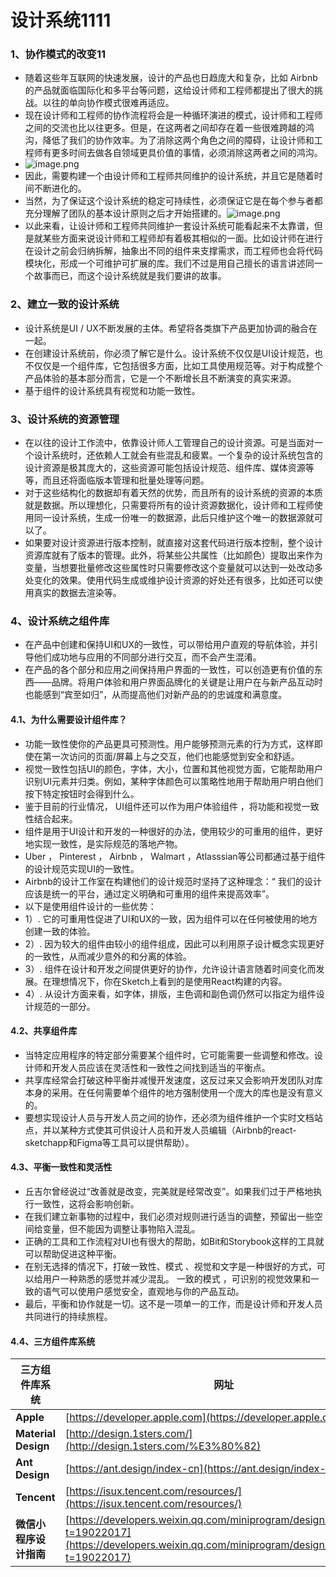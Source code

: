 # 设计系统1111

<a name="ecdb6444"></a>
### 1、协作模式的改变11
- 随着这些年互联网的快速发展，设计的产品也日趋庞大和复杂，比如 Airbnb 的产品就面临国际化和多平台等问题，这给设计师和工程师都提出了很大的挑战。以往的单向协作模式很难再适应。
- 现在设计师和工程师的协作流程将会是一种循环演进的模式，设计师和工程师之间的交流也比以往更多。但是，在这两者之间却存在着一些很难跨越的鸿沟，降低了我们的协作效率。为了消除这两个角色之间的障碍，让设计师和工程师有更多时间去做各自领域更具价值的事情，必须消除这两者之间的鸿沟。
- ![image.png](https://cdn.nlark.com/yuque/0/2019/png/120638/1551861835806-e7154b9f-b113-4db4-a4a9-56f0889864c3.png#align=left&display=inline&height=197&name=image.png&originHeight=497&originWidth=1000&size=117743&status=done&width=397)<br />
- 因此，需要构建一个由设计师和工程师共同维护的设计系统，并且它是随着时间不断进化的。
- 当然，为了保证这个设计系统的稳定可持续性，必须保证它是在每个参与者都充分理解了团队的基本设计原则之后才开始搭建的。![image.png](https://cdn.nlark.com/yuque/0/2019/png/120638/1551862022948-f30a42a0-a004-46fc-8847-c9d2dc5f6080.png#align=left&display=inline&height=199&name=image.png&originHeight=617&originWidth=1000&size=107135&status=done&width=322)
- 以此来看，让设计师和工程师共同维护一套设计系统可能看起来不太靠谱，但是就某些方面来说设计师和工程师却有着极其相似的一面。比如设计师在进行在设计之前会归纳拆解，抽象出不同的组件来支撑需求，而工程师也会将代码模块化，形成一个可维护可扩展的库。我们不过是用自己擅长的语言讲述同一个故事而已，而这个设计系统就是我们要讲的故事。

<a name="04d432f5"></a>
### 2、建立一致的设计系统

- 设计系统是UI / UX不断发展的主体。希望将各类旗下产品更加协调的融合在一起。
- 在创建设计系统前，你必须了解它是什么。设计系统不仅仅是UI设计规范，也不仅仅是一个组件库，它包括很多方面，比如工具使用规范等。对于构成整个产品体验的基本部分而言，它是一个不断增长且不断演变的真实来源。
- 基于组件的设计系统具有视觉和功能一致性。

<a name="50b2c686"></a>
### 3、设计系统的资源管理

- 在以往的设计工作流中，依靠设计师人工管理自己的设计资源。可是当面对一个设计系统时，还依赖人工就会有些混乱和疲累。一个复杂的设计系统包含的设计资源是极其庞大的，这些资源可能包括设计规范、组件库、媒体资源等等，而且还将面临版本管理和批量处理等问题。
- 对于这些结构化的数据却有着天然的优势，而且所有的设计系统的资源的本质就是数据。所以理想化，只需要将所有的设计资源数据化，设计师和工程师使用同一设计系统，生成一份唯一的数据源，此后只维护这个唯一的数据源就可以了。
- 如果要对设计资源进行版本控制，就直接对这套代码进行版本控制，整个设计资源库就有了版本的管理。此外，将某些公共属性（比如颜色）提取出来作为变量，当想要批量修改这些属性时只需要修改这个变量就可以达到一处改动多处变化的效果。使用代码生成或维护设计资源的好处还有很多，比如还可以使用真实的数据去渲染等。

<a name="c891f8a3"></a>
### 4、设计系统之组件库

- 在产品中创建和保持UI和UX的一致性，可以带给用户直观的导航体验，并引导他们成功地与应用的不同部分进行交互，而不会产生混淆。
- 在产品的各个部分和应用之间保持用户界面的一致性，可以创造更有价值的东西——品牌。将用户体验和用户界面品牌化的关键是让用户在与新产品互动时也能感到“宾至如归”，从而提高他们对新产品的的忠诚度和满意度。

<a name="d63290c3"></a>
#### 4.1、为什么需要设计组件库？

- 功能一致性使你的产品更具可预测性。用户能够预测元素的行为方式，这样即使在第一次访问的页面/屏幕上与之交互，他们也能感觉到安全和舒适。
- 视觉一致性包括UI的颜色，字体，大小，位置和其他视觉方面，它能帮助用户识别UI元素并归类。例如，某种字体颜色可以策略性地用于帮助用户明白他们按下特定按钮时会得到什么。
- 鉴于目前的行业情况， UI组件还可以作为用户体验组件 ，将功能和视觉一致性结合起来。
- 组件是用于UI设计和开发的一种很好的办法，使用较少的可重用的组件，更好地实现一致性，是实际规范的落地产物。
- Uber ， Pinterest ， Airbnb ， Walmart ，Atlasssian等公司都通过基于组件的设计规范实现UI的一致性。
- Airbnb的设计工作室在构建他们的设计规范时坚持了这种理念：“ 我们的设计应该是统一的平台，通过定义明确和可重用的组件来提高效率”。
- 以下是使用组件设计的一些优势：
- 1）. 它的可重用性促进了UI和UX的一致，因为组件可以在任何被使用的地方创建一致的体验。
- 2）. 因为较大的组件由较小的组件组成，因此可以利用原子设计概念实现更好的一致性，从而减少意外的和分离的体验。
- 3）. 组件在设计和开发之间提供更好的协作，允许设计语言随着时间变化而发展。在理想情况下，你在Sketch上看到的是使用React构建的内容。
- 4）. 从设计方面来看，如字体，排版，主色调和副色调仍然可以指定为组件设计规范的一部分。

<a name="932a7029"></a>
#### 4.2、共享组件库

- 当特定应用程序的特定部分需要某个组件时，它可能需要一些调整和修改。设计师和开发人员应该在灵活性和一致性之间找到适当的平衡点。
- 共享库经常会打破这种平衡并减慢开发速度，这反过来又会影响开发团队对库本身的采用。在任何需要单个组件的地方强制使用一个庞大的库也是没有意义的。
- 要想实现设计人员与开发人员之间的协作，还必须为组件维护一个实时文档站点，并以某种方式使其可供设计人员和开发人员编辑（Airbnb的react-sketchapp和Figma等工具可以提供帮助）。

<a name="8c128e6b"></a>
#### 4.3、平衡一致性和灵活性

- 丘吉尔曾经说过“改善就是改变，完美就是经常改变”。如果我们过于严格地执行一致性，这将会影响创新。
- 在我们建立新事物的过程中，我们必须对规则进行适当的调整，预留出一些空间给变量，但不能因为调整让事物陷入混乱。
- 正确的工具和工作流程对UI也有很大的帮助，如Bit和Storybook这样的工具就可以帮助促进这种平衡。
- 在别无选择的情况下，打破一致性、模式 、视觉和文字是一种很好的方式，可以给用户一种熟悉的感觉并减少混乱。 一致的模式 ，可识别的视觉效果和一致的语气可以使用户感觉安全，直观地与你的产品互动。
- 最后，平衡和协作就是一切。这不是一项单一的工作，而是设计师和开发人员共同进行的持续旅程。

<a name="TJy83"></a>
#### 4.4、三方组件库系统
| 三方组件库系统 | 网址 |
| --- | --- |
| **Apple** | [https://developer.apple.com](https://developer.apple.com/) |
| **Material Design** | [http://design.1sters.com/](http://design.1sters.com/%E3%80%82) |
| **Ant Design** | [https://ant.design/index-cn](https://ant.design/index-cn) |
| **Tencent** | [https://isux.tencent.com/resources/](https://isux.tencent.com/resources/) |
| **微信小程序设计指南** | [https://developers.weixin.qq.com/miniprogram/design/index.html?t=19022017](https://developers.weixin.qq.com/miniprogram/design/index.html?t=19022017)|


